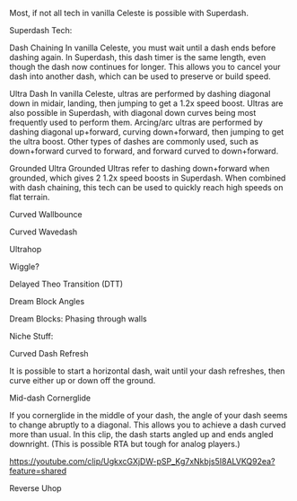 Most, if not all tech in vanilla Celeste is possible with Superdash.

Superdash Tech:

Dash Chaining
In vanilla Celeste, you must wait until a dash ends before dashing again. In Superdash, this dash timer is the same length, even though the dash now continues for longer. This allows you to cancel your dash into another dash, which can be used to preserve or build speed.

Ultra Dash
In vanilla Celeste, ultras are performed by dashing diagonal down in midair, landing, then jumping to get a 1.2x speed boost. Ultras are also possible in Superdash, with diagonal down curves being most frequently used to perform them. Arcing/arc ultras are performed by dashing diagonal up+forward, curving down+forward, then jumping to get the ultra boost. Other types of dashes are commonly used, such as down+forward curved to forward, and forward curved to down+forward. 

Grounded Ultra
Grounded Ultras refer to dashing down+forward when grounded, which gives 2 1.2x speed boosts in Superdash. When combined with dash chaining, this tech can be used to quickly reach high speeds on flat terrain.

Curved Wallbounce

Curved Wavedash

Ultrahop

Wiggle?

Delayed Theo Transition (DTT)

Dream Block Angles

Dream Blocks: Phasing through walls

Niche Stuff:

Curved Dash Refresh

It is possible to start a horizontal dash, wait until your dash refreshes, then curve either up or down off the ground.

Mid-dash Cornerglide

If you cornerglide in the middle of your dash, the angle of your dash seems to change abruptly to a diagonal. This allows you to achieve a dash curved more than usual. In this clip, the dash starts angled up and ends angled downright. (This is possible RTA but tough for analog players.)

https://youtube.com/clip/UgkxcGXjDW-pSP_Kg7xNkbjs5I8ALVKQ92ea?feature=shared

Reverse Uhop

